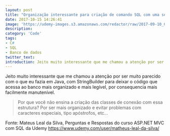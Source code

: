 ```yaml
---
layout: post
title: "Organização interessante para criação de comando SQL com uma semelhança ao .append do Java, em C#"
date: 2017-10-15 14:26:41
image: 'https://udemy-images.s3.amazonaws.com/redactor/raw/2017-09-10_01-15-16-cdaa831e40d99a9956059a1c84478419.PNG'
description:
category: 'Code'
tags:
- C#
- SQL
- Banco de dados
twitter_text:
introduction: Jeito muito interessante que me chamou a atenção por ser muito parecido com o que eu fazia em Java, com StringBuilder
---
```


Jeito muito interessante que me chamou a atenção por ser muito parecido com o que eu fazia em Java, com StringBuilder para deixar o código que acessa ao banco mais organizado e mais legível, por consequencia mais facilmente manutenível.

>Por que você não ensina a criação das classes de conexão com essa estrutura? Por ser mais organizado e evitar problemas com caracteres especiais, tipo apóstrofos, etc...


Fonte: Mateus Leal da Silva, Perguntas e Respostas do curso ASP.NET MVC com SQL da Udemy <https://www.udemy.com/user/matheus-leal-da-silva/>
